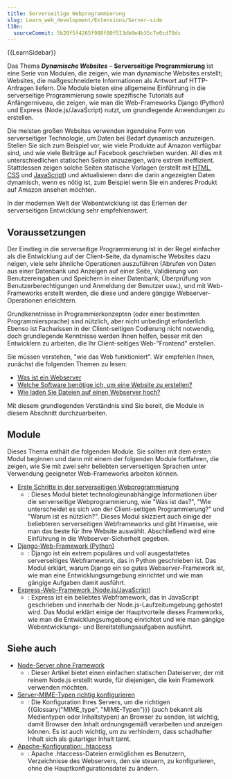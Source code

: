 ```yaml
---
title: Serverseitige Webprogrammierung
slug: Learn_web_development/Extensions/Server-side
l10n:
  sourceCommit: 5b20f5f4265f988f80f513db0e4b35c7e0cd70dc
---
```


{{LearnSidebar}}

Das Thema **_Dynamische Websites_** – **Serverseitige Programmierung** ist eine Serie von Modulen, die zeigen, wie man dynamische Websites erstellt; Websites, die maßgeschneiderte Informationen als Antwort auf HTTP-Anfragen liefern. Die Module bieten eine allgemeine Einführung in die serverseitige Programmierung sowie spezifische Tutorials auf Anfängerniveau, die zeigen, wie man die Web-Frameworks Django (Python) und Express (Node.js/JavaScript) nutzt, um grundlegende Anwendungen zu erstellen.

Die meisten großen Websites verwenden irgendeine Form von serverseitiger Technologie, um Daten bei Bedarf dynamisch anzuzeigen. Stellen Sie sich zum Beispiel vor, wie viele Produkte auf Amazon verfügbar sind, und wie viele Beiträge auf Facebook geschrieben wurden. All dies mit unterschiedlichen statischen Seiten anzuzeigen, wäre extrem ineffizient. Stattdessen zeigen solche Seiten statische Vorlagen (erstellt mit [HTML](/de/docs/Learn_web_development/Core/Structuring_content), [CSS](/de/docs/Learn_web_development/Core/Styling_basics) und [JavaScript](/de/docs/Learn_web_development/Core/Scripting)) und aktualisieren dann die darin angezeigten Daten dynamisch, wenn es nötig ist, zum Beispiel wenn Sie ein anderes Produkt auf Amazon ansehen möchten.

In der modernen Welt der Webentwicklung ist das Erlernen der serverseitigen Entwicklung sehr empfehlenswert.

## Voraussetzungen

Der Einstieg in die serverseitige Programmierung ist in der Regel einfacher als die Entwicklung auf der Client-Seite, da dynamische Websites dazu neigen, viele sehr ähnliche Operationen auszuführen (Abrufen von Daten aus einer Datenbank und Anzeigen auf einer Seite, Validierung von Benutzereingaben und Speichern in einer Datenbank, Überprüfung von Benutzerberechtigungen und Anmeldung der Benutzer usw.), und mit Web-Frameworks erstellt werden, die diese und andere gängige Webserver-Operationen erleichtern.

Grundkenntnisse in Programmierkonzepten (oder einer bestimmten Programmiersprache) sind nützlich, aber nicht unbedingt erforderlich. Ebenso ist Fachwissen in der Client-seitigen Codierung nicht notwendig, doch grundlegende Kenntnisse werden Ihnen helfen, besser mit den Entwicklern zu arbeiten, die Ihr Client-seitiges Web-"Frontend" erstellen.

Sie müssen verstehen, "wie das Web funktioniert". Wir empfehlen Ihnen, zunächst die folgenden Themen zu lesen:

- [Was ist ein Webserver](/de/docs/Learn_web_development/Howto/Web_mechanics/What_is_a_web_server)
- [Welche Software benötige ich, um eine Website zu erstellen?](/de/docs/Learn_web_development/Howto/Tools_and_setup/What_software_do_I_need)
- [Wie laden Sie Dateien auf einen Webserver hoch?](/de/docs/Learn_web_development/Howto/Tools_and_setup/Upload_files_to_a_web_server)

Mit diesem grundlegenden Verständnis sind Sie bereit, die Module in diesem Abschnitt durchzuarbeiten.

## Module

Dieses Thema enthält die folgenden Module. Sie sollten mit dem ersten Modul beginnen und dann mit einem der folgenden Module fortfahren, die zeigen, wie Sie mit zwei sehr beliebten serverseitigen Sprachen unter Verwendung geeigneter Web-Frameworks arbeiten können.

- [Erste Schritte in der serverseitigen Webprogrammierung](/de/docs/Learn_web_development/Extensions/Server-side/First_steps)
  - : Dieses Modul bietet technologieunabhängige Informationen über die serverseitige Webprogrammierung, wie "Was ist das?", "Wie unterscheidet es sich von der Client-seitigen Programmierung?" und "Warum ist es nützlich?". Dieses Modul skizziert auch einige der beliebteren serverseitigen Webframeworks und gibt Hinweise, wie man das beste für Ihre Website auswählt. Abschließend wird eine Einführung in die Webserver-Sicherheit gegeben.
- [Django-Web-Framework (Python)](/de/docs/Learn_web_development/Extensions/Server-side/Django)
  - : Django ist ein extrem populäres und voll ausgestattetes serverseitiges Webframework, das in Python geschrieben ist. Das Modul erklärt, warum Django ein so gutes Webserver-Framework ist, wie man eine Entwicklungsumgebung einrichtet und wie man gängige Aufgaben damit ausführt.
- [Express-Web-Framework (Node.js/JavaScript)](/de/docs/Learn_web_development/Extensions/Server-side/Express_Nodejs)
  - : Express ist ein beliebtes Webframework, das in JavaScript geschrieben und innerhalb der Node.js-Laufzeitumgebung gehostet wird. Das Modul erklärt einige der Hauptvorteile dieses Frameworks, wie man die Entwicklungsumgebung einrichtet und wie man gängige Webentwicklungs- und Bereitstellungsaufgaben ausführt.

## Siehe auch

- [Node-Server ohne Framework](/de/docs/Learn_web_development/Extensions/Server-side/Node_server_without_framework)
  - : Dieser Artikel bietet einen einfachen statischen Dateiserver, der mit reinem Node.js erstellt wurde, für diejenigen, die kein Framework verwenden möchten.
- [Server-MIME-Typen richtig konfigurieren](/de/docs/Learn_web_development/Extensions/Server-side/Configuring_server_MIME_types)
  - : Die Konfiguration Ihres Servers, um die richtigen {{Glossary("MIME_type", "MIME-Typen")}} (auch bekannt als Medientypen oder Inhaltstypen) an Browser zu senden, ist wichtig, damit Browser den Inhalt ordnungsgemäß verarbeiten und anzeigen können.
    Es ist auch wichtig, um zu verhindern, dass schadhafter Inhalt sich als gutartiger Inhalt tarnt.
- [Apache-Konfiguration: .htaccess](/de/docs/Learn_web_development/Extensions/Server-side/Apache_Configuration_htaccess)
  - : Apache .htaccess-Dateien ermöglichen es Benutzern, Verzeichnisse des Webservers, den sie steuern, zu konfigurieren, ohne die Hauptkonfigurationsdatei zu ändern.
